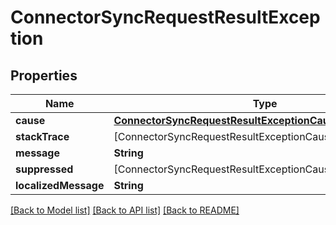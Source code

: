 # ConnectorSyncRequestResultException

## Properties
Name | Type | Description | Notes
------------ | ------------- | ------------- | -------------
**cause** | [**ConnectorSyncRequestResultExceptionCause**](ConnectorSyncRequestResultExceptionCause) |  | [optional] 
**stackTrace** | [ConnectorSyncRequestResultExceptionCauseStackTraceInner] |  | [optional] 
**message** | **String** |  | [optional] 
**suppressed** | [ConnectorSyncRequestResultExceptionCause] |  | [optional] 
**localizedMessage** | **String** |  | [optional] 

[[Back to Model list]](../README#documentation-for-models) [[Back to API list]](../README#documentation-for-api-endpoints) [[Back to README]](../README)


